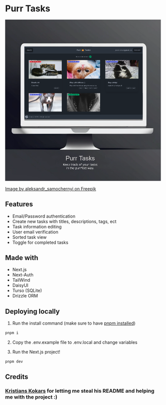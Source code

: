 # Purr Tasks
![Purr Tasks](screenshots/PurrTasksSplash.png 'Purr Tasks')

<a href="https://www.freepik.com/free-psd/laptop-screen-mock-up_1195487.htm#fromView=search&page=1&position=0&uuid=cc97aa94-ddc3-466d-87d4-2bfb6432b007">Image by aleksandr_samochernyi on Freepik</a>
## Features

- Email/Password authentication
- Create new tasks with titles, descriptions, tags, ect
- Task information editing
- User email verification
- Sorted task view
- Toggle for completed tasks

## Made with
- Next.js
- Next-Auth
- TailWind
- DaisyUI
- Turso (SQLite)
- Drizzle ORM

## Deploying locally

1. Run the install command (make sure to have [pnpm installed](https://pnpm.io))

```bash
pnpm i
```

2. Copy the .env.example file to .env.local and change variables

3. Run the Next.js project!

```bash
pnpm dev
```
## Credits
### [Kristians Kokars](https://github.com/KristiansKokars) for letting me steal his README and helping me with the project :)